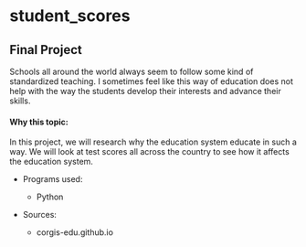 # student_scores

## Final Project
Schools all around the world always seem to follow some kind of standardized teaching. I sometimes feel like this way of education does not help with the way the students develop their interests and advance their skills.

#### Why this topic:
In this project, we will research why the education system educate in such a way. We will look at test scores all across the country to see how it affects the education system.

- Programs used:
  - Python

- Sources:
  - corgis-edu.github.io
